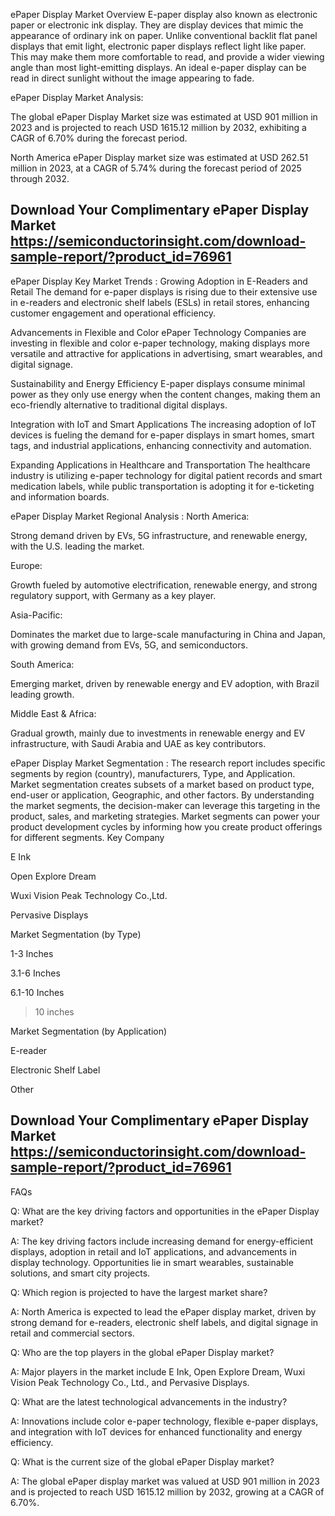 ePaper Display Market Overview
E-paper display also known as electronic paper or electronic ink display. They are display devices that mimic the appearance of ordinary ink on paper. Unlike conventional backlit flat panel displays that emit light, electronic paper displays reflect light like paper. This may make them more comfortable to read, and provide a wider viewing angle than most light-emitting displays. An ideal e-paper display can be read in direct sunlight without the image appearing to fade.

ePaper Display Market Analysis:
 

The global ePaper Display Market size was estimated at USD 901 million in 2023 and is projected to reach USD 1615.12 million by 2032, exhibiting a CAGR of 6.70% during the forecast period.

North America ePaper Display market size was estimated at USD 262.51 million in 2023, at a CAGR of 5.74% during the forecast period of 2025 through 2032.

## Download Your Complimentary ePaper Display Market https://semiconductorinsight.com/download-sample-report/?product_id=76961


ePaper Display Key Market Trends  :
Growing Adoption in E-Readers and Retail
The demand for e-paper displays is rising due to their extensive use in e-readers and electronic shelf labels (ESLs) in retail stores, enhancing customer engagement and operational efficiency.

Advancements in Flexible and Color ePaper Technology
Companies are investing in flexible and color e-paper technology, making displays more versatile and attractive for applications in advertising, smart wearables, and digital signage.

Sustainability and Energy Efficiency
E-paper displays consume minimal power as they only use energy when the content changes, making them an eco-friendly alternative to traditional digital displays.

Integration with IoT and Smart Applications
The increasing adoption of IoT devices is fueling the demand for e-paper displays in smart homes, smart tags, and industrial applications, enhancing connectivity and automation.

Expanding Applications in Healthcare and Transportation
The healthcare industry is utilizing e-paper technology for digital patient records and smart medication labels, while public transportation is adopting it for e-ticketing and information boards.

ePaper Display Market Regional Analysis :
North America:

Strong demand driven by EVs, 5G infrastructure, and renewable energy, with the U.S. leading the market.

Europe:

Growth fueled by automotive electrification, renewable energy, and strong regulatory support, with Germany as a key player.

Asia-Pacific:

Dominates the market due to large-scale manufacturing in China and Japan, with growing demand from EVs, 5G, and semiconductors.

South America:

Emerging market, driven by renewable energy and EV adoption, with Brazil leading growth.

Middle East & Africa:

Gradual growth, mainly due to investments in renewable energy and EV infrastructure, with Saudi Arabia and UAE as key contributors.

ePaper Display Market Segmentation :
The research report includes specific segments by region (country), manufacturers, Type, and Application. Market segmentation creates subsets of a market based on product type, end-user or application, Geographic, and other factors. By understanding the market segments, the decision-maker can leverage this targeting in the product, sales, and marketing strategies. Market segments can power your product development cycles by informing how you create product offerings for different segments.
Key Company

E Ink

Open Explore Dream

Wuxi Vision Peak Technology Co.,Ltd.

Pervasive Displays

Market Segmentation (by Type)

1-3 Inches

3.1-6 Inches

6.1-10 Inches

> 10 inches

Market Segmentation (by Application)

E-reader

Electronic Shelf Label

Other



## Download Your Complimentary ePaper Display Market https://semiconductorinsight.com/download-sample-report/?product_id=76961

FAQs
 

Q: What are the key driving factors and opportunities in the ePaper Display market?

A: The key driving factors include increasing demand for energy-efficient displays, adoption in retail and IoT applications, and advancements in display technology. Opportunities lie in smart wearables, sustainable solutions, and smart city projects.


Q: Which region is projected to have the largest market share?

A: North America is expected to lead the ePaper display market, driven by strong demand for e-readers, electronic shelf labels, and digital signage in retail and commercial sectors.


Q: Who are the top players in the global ePaper Display market?

A: Major players in the market include E Ink, Open Explore Dream, Wuxi Vision Peak Technology Co., Ltd., and Pervasive Displays.


Q: What are the latest technological advancements in the industry?

A: Innovations include color e-paper technology, flexible e-paper displays, and integration with IoT devices for enhanced functionality and energy efficiency.


Q: What is the current size of the global ePaper Display market?

A: The global ePaper display market was valued at USD 901 million in 2023 and is projected to reach USD 1615.12 million by 2032, growing at a CAGR of 6.70%.

